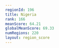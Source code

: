 ```yaml
---
regionId: 196
title: Nigeria
rank: 166
meanScore: 64.21
globalMeanScore: 69.33
numRegions: 220
layout: region_score
---
```

